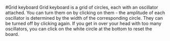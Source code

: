 #Grid keyboard
Grid keyboard is a grid of circles, each with an oscillator attached. You can turn them on by clicking on them - the amplitude of each oscillator is determined by the width of the corresponding circle. They can be turned off by clicking again. If you get in over your head with too many oscillators, you can click on the white circle at the bottom to reset the board.
